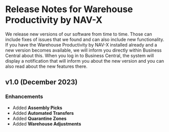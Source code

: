 # Release Notes for Warehouse Productivity by NAV-X

We release new versions of our software from time to time. Those can include fixes of issues that we found and can also include new functionality. If you have the Warehouse Productivity by NAV-X installed already and a new version becomes available, we will inform you directly within Business Central about this. When you log in to Business Central, the system will display a notification that will inform you about the new version and you can also read about the new features there.

## v1.0 (December 2023)

### Enhancements

- Added **Assembly Picks**
- Added **Automated Transfers**
- Added **Quarantine Zones**
- Added **Warehouse Adjustments**

